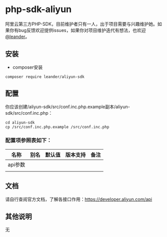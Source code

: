 # php-sdk-aliyun

阿里云第三方PHP-SDK，目前维护者只有一人，出于项目需要与兴趣维护她。如果你有bug反馈欢迎提供issues，如果你对项目维护迭代有想法，也欢迎[@leander](mailto:leander@tchost.cn)。  

## 安装  

- composer安装  

```cli
composer require leander/aliyun-sdk
```

## 配置  

你应该创建/aliyun-sdk/src/conf.inc.php.example副本/aliyun-sdk/src/conf.inc.php：

```shell
cd aliyun-sdk
cp /src/conf.inc.php.example /src/conf.inc.php
```

### 配置项参照表如下：  

名称 | 别名 | 默认值 | 版本支持 | 备注  
------ | ------ | ------ | ------ | ------  
api参数 | | | |  
 | | | |  

## 文档  

请自行查阅官方文档，了解各接口作用：<https://developer.aliyun.com/api>  

## 其他说明  

无